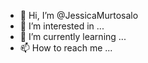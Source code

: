 - 👋 Hi, I’m @JessicaMurtosalo
- 👀 I’m interested in ...
- 🌱 I’m currently learning ...
- 📫 How to reach me ...

<!---
JessicaMurtosalo/JessicaMurtosalo is a ✨ special ✨ repository because its `README.md` (this file) appears on your GitHub profile.
You can click the Preview link to take a look at your changes.
--->
